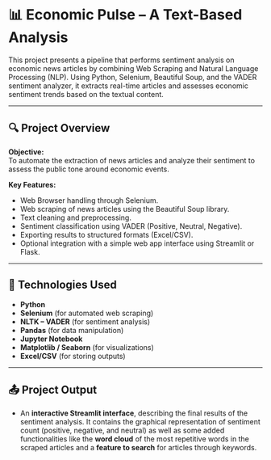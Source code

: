# 📊 Economic Pulse – A Text-Based Analysis

This project presents a pipeline that performs sentiment analysis on economic news articles by combining Web Scraping and Natural Language Processing (NLP). Using Python, Selenium, Beautiful Soup, and the VADER sentiment analyzer, it extracts real-time articles and assesses economic sentiment trends based on the textual content.

---

## 🔍 Project Overview

**Objective:**  
To automate the extraction of news articles and analyze their sentiment to assess the public tone around economic events.

**Key Features:**
- Web Browser handling through Selenium.
- Web scraping of news articles using the Beautiful Soup library.
- Text cleaning and preprocessing.
- Sentiment classification using VADER (Positive, Neutral, Negative).
- Exporting results to structured formats (Excel/CSV).
- Optional integration with a simple web app interface using Streamlit or Flask.

---

## 🧰 Technologies Used

- **Python**
- **Selenium** (for automated web scraping)
- **NLTK – VADER** (for sentiment analysis)
- **Pandas** (for data manipulation)
- **Jupyter Notebook**
- **Matplotlib / Seaborn** (for visualizations)
- **Excel/CSV** (for storing outputs)

---

## 📤 Project Output

- An **interactive Streamlit interface**, describing the final results of the sentiment analysis. It contains the graphical representation of sentiment count (positive, negative, and neutral) as well as some added functionalities like the **word cloud** of the most repetitive words in the scraped articles and a **feature to search** for articles through keywords. 


